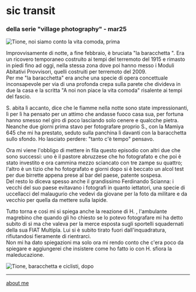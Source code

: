 # sic transit    
### della serie "village photography" - mar25

![](https://i.postimg.cc/dVJs0cXr/Immagine-2025-03-16-225952.jpg "Tione, noi siamo conto la vita comoda, prima")   

Improvvisamente di notte, a fine febbraio, è bruciata "la baracchetta ". Era un ricovero temporaneo costruito ai tempi del terremoto del 1915 e rimasto in piedi fino ad oggi, nella stessa zona dove poi hanno messo i Moduli Abitativi Provvisori, quelli costruiti per terremoto del 2009.  
Per me "la baracchetta" era anche una specie di opera concettuale inconsapevole per via di una profonda crepa sulla parete che divideva in due la casa e la scritta "A noi non piace la vita comoda" risalente ai tempi del fascio.     
  
S. abita lì accanto, dice che le fiamme nella notte sono state impressionanti, lì per lì ha pensato per un attimo che andasse fuoco casa sua, per fortuna hanno smesso nel giro di poco lasciando solo cenere e qualcche pietra. Neanche due giorni prima stavo per fotografare proprio S., con la Mamiya 645 che mi ha prestato, seduto sulla panchina lì davanti con la baracchetta sullo sfondo. Ho lasciato perdere: "tanto c'è tempo" pensavo.    

Ora mi viene l'obbligo di mettere in fila questo episodio con altri due che sono successi: uno è il pastore abruzzese che ho fotografato e che poi è stato investito e ora cammina mezzo sciancato con tre zampe su quattro; l'altro è un tizio che ho fotografato e giorni dopo si è beccato un alcol test per due birrette appena prese al bar del paese, patente sospesa.  
Del resto lo diceva spesso anche il grandissimo Ferdinando Scianna: i vecchi del suo paese evitavano i fotografi in quanto iettatori, una specie di uccellacci del malaugurio che vedevi da giovane per la foto da militare e da vecchio per quella da mettere sulla lapide.  

Tutto torna e così mi si spiega anche la reazione di H. , l'ambulante magrebino che quando gli ho chiesto se lo potevo fotografare mi ha detto subito di sì ma che valeva per la merce esposta sugli sportelli squadernati della sua FIAT Multipla. Lui si è subito tirato fuori dall'inquadratura, rifiutandosi fieramente di rientrarci.  
Non mi ha dato spiegazioni ma solo ora mi rendo conto che c'era poco da spiegare e aggiungerei che insistere come ho fatto io con H. sfiora la maleducazione.  
  
  
![](https://i.postimg.cc/Dw52JYkD/Immagine-2025-03-16-230015.jpg "Tione, baracchetta e ciclisti, dopo ") 

---  
[about me](https://about.me/cacioman)  
